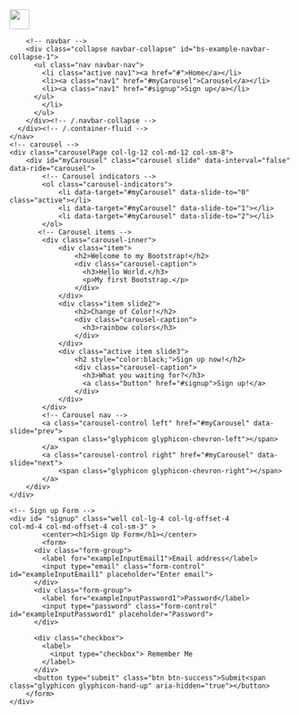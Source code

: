 <html>
<head>
	<title>My Bootstrap Exercise</title>
</head>
<body>
	<!-- Nav Bar -->
	<nav class="navbar navbar-default">
	  <div class="container-fluid">
	    <!-- Brand and toggle get grouped for better mobile display -->
	    <div class="navbar-header">
	      <a class="navbar-brand" href="#">
	      	<img src="http://logonoid.com/images/bootstrap-logo.png" width="35px">
	      </a>
	    </div>

	    <!-- navbar -->
	    <div class="collapse navbar-collapse" id="bs-example-navbar-collapse-1">
	      <ul class="nav navbar-nav">
	      	<li class="active nav1"><a href="#">Home</a></li>
	      	<li><a class="nav1" href="#myCarousel">Carousel</a></li>
	      	<li><a class="nav1" href="#signup">Sign up</a></li>
	      </ul>
	        </li>
	      </ul>
	    </div><!-- /.navbar-collapse -->
	  </div><!-- /.container-fluid -->
	</nav>
	<!-- carousel -->
	<div class="carouselPage col-lg-12 col-md-12 col-sm-8">
	    <div id="myCarousel" class="carousel slide" data-interval="false" data-ride="carousel">
	    	<!-- Carousel indicators -->
	        <ol class="carousel-indicators">
	            <li data-target="#myCarousel" data-slide-to="0" class="active"></li>
	            <li data-target="#myCarousel" data-slide-to="1"></li>
	            <li data-target="#myCarousel" data-slide-to="2"></li>
	        </ol>   
	       <!-- Carousel items -->
	        <div class="carousel-inner">
	            <div class="item">
	                <h2>Welcome to my Bootstrap!</h2>
	                <div class="carousel-caption">
	                  <h3>Hello World.</h3>
	                  <p>My first Bootstrap.</p>
	                </div>
	            </div>
	            <div class="item slide2">
	                <h2>Change of Color!</h2>
	                <div class="carousel-caption">
	                  <h3>rainbow colors</h3>
	                </div>
	            </div>
	            <div class="active item slide3">
	                <h2 style="color:black;">Sign up now!</h2>
	                <div class="carousel-caption">
	                  <h3>What you waiting for?</h3>
	                  <a class="button" href="#signup">Sign up!</a>
	                </div>
	            </div>
	        </div>
	        <!-- Carousel nav -->
	        <a class="carousel-control left" href="#myCarousel" data-slide="prev">
	            <span class="glyphicon glyphicon-chevron-left"></span>
	        </a>
	        <a class="carousel-control right" href="#myCarousel" data-slide="next">
	            <span class="glyphicon glyphicon-chevron-right"></span>
	        </a>
	    </div>
	</div>

	<!-- Sign up Form -->
	<div id= "signup" class="well col-lg-4 col-lg-offset-4
	col-md-4 col-md-offset-4 col-sm-3" >
			<center><h1>Sign Up Form</h1></center>
			<form>
		  <div class="form-group">
		    <label for="exampleInputEmail1">Email address</label>
		    <input type="email" class="form-control" id="exampleInputEmail1" placeholder="Enter email">
		  </div>
		  <div class="form-group">
		    <label for="exampleInputPassword1">Password</label>
		    <input type="password" class="form-control" id="exampleInputPassword1" placeholder="Password">
		  </div>

		  <div class="checkbox">
		    <label>
		      <input type="checkbox"> Remember Me
		    </label>
		  </div>
		  <button type="submit" class="btn btn-success">Submit<span class="glyphicon glyphicon-hand-up" aria-hidden="true"></button>
		</form>
	</div>
</body>
<!-- Latest compiled and minified CSS -->
<link rel="stylesheet" href="https://maxcdn.bootstrapcdn.com/bootstrap/3.3.4/css/bootstrap.min.css">
<!-- Optional theme -->
<link rel="stylesheet" href="https://maxcdn.bootstrapcdn.com/bootstrap/3.3.4/css/bootstrap-theme.min.css">
<!-- jquery -->
<script src="https://ajax.googleapis.com/ajax/libs/jquery/1.11.2/jquery.min.js"></script>
<!-- Latest compiled and minified JavaScript -->
<script src="https://maxcdn.bootstrapcdn.com/bootstrap/3.3.4/js/bootstrap.min.js"></script>
<!-- stylesheet -->
<link type="text/css" rel="stylesheet" href="stylesheet.css"/>
</html>
